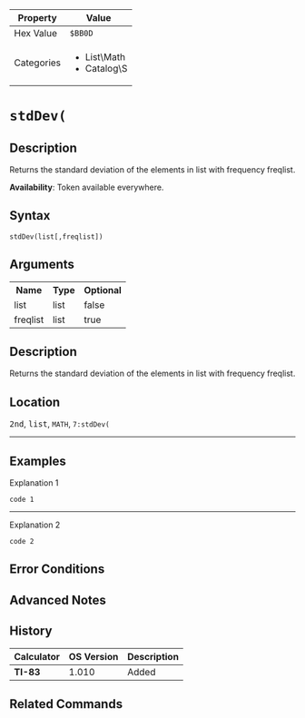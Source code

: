 | Property      | Value |
|---------------|-------|
| Hex Value     | `$BB0D`|
| Categories    | <ul><li>List\Math</li><li>Catalog\S</li></ul> |

# `stdDev(`

## Description
Returns the standard deviation of the elements in list with frequency freqlist.


<b>Availability</b>: Token available everywhere.

## Syntax
`stdDev(list[,freqlist])`

## Arguments
<table>
<tr><th>Name</th><th>Type</th><th>Optional</th></tr>

<tr><td>list</td><td>list</td><td>false</td></tr>

<tr><td>freqlist</td><td>list</td><td>true</td></tr>

</table>

## Description
Returns the standard deviation of the elements in list with frequency freqlist.

## Location
<kbd>2nd</kbd>, <kbd>list</kbd>, `MATH`, `7:stdDev(`
<hr>

## Examples

Explanation 1
```ti-basic
code 1
```
---
Explanation 2
```ti-basic
code 2
```

## Error Conditions


## Advanced Notes


## History
| Calculator | OS Version | Description |
|------------|------------|-------------|
| <b>TI-83</b> | 1.010 | Added

## Related Commands

    